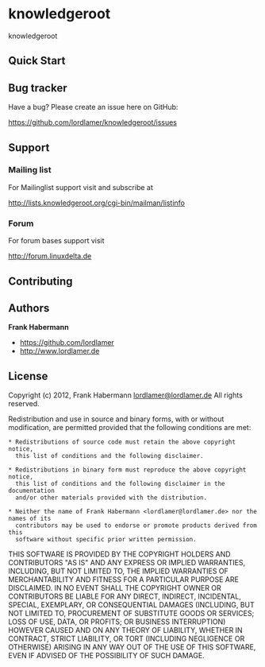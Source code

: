 knowledgeroot
=============

knowledgeroot

Quick Start
-----------

Bug tracker
-----------
Have a bug? Please create an issue here on GitHub:

https://github.com/lordlamer/knowledgeroot/issues

Support
---------

### Mailing list
For Mailinglist support visit and subscribe at

http://lists.knowledgeroot.org/cgi-bin/mailman/listinfo

### Forum
For forum bases support visit

http://forum.linuxdelta.de

Contributing
------------

Authors
-------

**Frank Habermann**

+ https://github.com/lordlamer
+ http://www.lordlamer.de

License
-------
Copyright (c) 2012, Frank Habermann <lordlamer@lordlamer.de>
All rights reserved.

Redistribution and use in source and binary forms, with or without modification,
are permitted provided that the following conditions are met:

    * Redistributions of source code must retain the above copyright notice,
      this list of conditions and the following disclaimer.

    * Redistributions in binary form must reproduce the above copyright notice,
      this list of conditions and the following disclaimer in the documentation
      and/or other materials provided with the distribution.

    * Neither the name of Frank Habermann <lordlamer@lordlamer.de> nor the names of its
      contributors may be used to endorse or promote products derived from this
      software without specific prior written permission.

THIS SOFTWARE IS PROVIDED BY THE COPYRIGHT HOLDERS AND CONTRIBUTORS "AS IS" AND
ANY EXPRESS OR IMPLIED WARRANTIES, INCLUDING, BUT NOT LIMITED TO, THE IMPLIED
WARRANTIES OF MERCHANTABILITY AND FITNESS FOR A PARTICULAR PURPOSE ARE
DISCLAIMED. IN NO EVENT SHALL THE COPYRIGHT OWNER OR CONTRIBUTORS BE LIABLE FOR
ANY DIRECT, INDIRECT, INCIDENTAL, SPECIAL, EXEMPLARY, OR CONSEQUENTIAL DAMAGES
(INCLUDING, BUT NOT LIMITED TO, PROCUREMENT OF SUBSTITUTE GOODS OR SERVICES;
LOSS OF USE, DATA, OR PROFITS; OR BUSINESS INTERRUPTION) HOWEVER CAUSED AND ON
ANY THEORY OF LIABILITY, WHETHER IN CONTRACT, STRICT LIABILITY, OR TORT
(INCLUDING NEGLIGENCE OR OTHERWISE) ARISING IN ANY WAY OUT OF THE USE OF THIS
SOFTWARE, EVEN IF ADVISED OF THE POSSIBILITY OF SUCH DAMAGE.